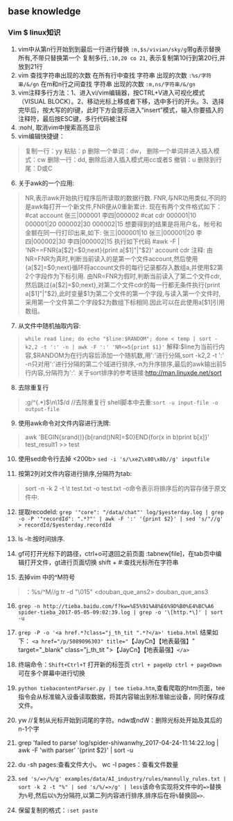 ﻿**base knowledge**
-------------
### Vim $ linux知识

 1. vim中从第n行开始到到最后一行进行替换
 `:n,$s/vivian/sky/g`带g表示替换所有,不带只替换第一个
复制多行,`:10,20 co 21`, 表示复制第10行到第20行,并放到21行
 2. vim 查找字符串出现的次数
 在所有行中查找 字符串 出现的次数
`:%s/字符串/&/gn`
在m和n行之间查找 字符串 出现的次数
`:m,ns/字符串/&/gn`
 3. vim注释多行方法：1、进入vi/vim编辑器，按CTRL+V进入可视化模式（VISUAL BLOCK）。2、移动光标上移或者下移，选中多行的开头。3、选择完毕后，按大写的的I键，此时下方会提示进入“insert”模式，输入你要插入的注释符，最后按ESC键，多行代码被注释
 4. :nohl, 取消vim中搜索高亮显示
 5. vim编辑快捷键：
 >复制一行：yy
粘贴：p
删除一个单词：dw， 删除一个单词并进入插入模式：cw
删除一行：dd, 删除后进入插入模式用cc或者S
撤销：u
删除到行尾：D或C

 6. 关于awk的一个应用:
 >NR,表示awk开始执行程序后所读取的数据行数.
FNR,与NR功用类似,不同的是awk每打开一个新文件,FNR便从0重新累计.
 >现在有两个文件格式如下：
\#cat account
张三|000001
李四|000002
\#cat cdr
000001|10
000001|20
000002|30
000002|15
想要得到的结果是将用户名，帐号和金额在同一行打印出来,如下:
张三|000001|10
张三|000001|20
李四|000002|30
李四|000002|15
执行如下代码
    \#awk -F \| 'NR==FNR{a[\$2]=\$0;next}{print a[\$1]"|"\$2}' account cdr
注释:
由NR=FNR为真时,判断当前读入的是第一个文件account,然后使用{a[\$2]=\$0;next}循环将account文件的每行记录都存入数组a,并使用\$2第2个字段作为下标引用.
由NR=FNR为假时,判断当前读入了第二个文件cdr,然后跳过{a[\$2]=\$0;next},对第二个文件cdr的每一行都无条件执行{print a[\$1]"\|"\$2},此时变量\$1为第二个文件的第一个字段,与读入第一个文件时,采用第一个文件第二个字段\$2为数组下标相同.因此可以在此使用a[$1]引用数组。

 7. 从文件中随机抽取内容:
 >`while read line; do echo "$line:$RANDOM"; done < temp | sort -k2,2 -t ':' -n | awk -F ':' 'NR<=5{print $1}'`
 >解释:\$line为当前行内容,\$RANDOM为在行内容后添加一个随机数,用':'进行分隔,sort -k2,2 -t ':' -n只对用':'进行分隔的第二个域进行排序,-n为升序排序,最后的awk输出前5行内容,分隔符为':'.
 >关于sort排序的参考链接:http://man.linuxde.net/sort

 8. 去除重复行
   > :g/^\(.*\)\$\n\1$/d                      //去除重复行
 shell脚本中去重:`sort -u input-file -o output-file`
 

 9. 使用awk命令对文件内容进行洗牌:

 >awk 'BEGIN{srand()}{b[rand()NR]=$0}END{for(x in b)print b[x]}' test_result1 >> test

 10. 使用sed命令行去掉 <200b>
  `sed -i 's/\xe2\x80\x8b//g' inputfile`
  
 11. 按第2列对文件内容进行排序,分隔符为tab: 
 >sort -n -k 2 -t \t test.txt -o test.txt
 -o命令表示将排序后的内容存储于原文件中.
 

 12. 提取recodeId:
`grep '"core": "/data/chat"' log/$yesterday.log | grep -o -P '"recordId": ".*?"' | awk -F ':' '{print $2}' | sed 's/"//g' > recordId/$yesterday.recordId`

 13. ls -lt:按时间排序.
 14. gf可打开光标下的路径，ctrl+o可退回之前页面
:tabnew[file]，在tab页中编辑打开文件，gt进行页面切换
shift + #:查找光标所在字符串

 15. 去掉vim 中的^M符号
 >：%s/^M//g
tr -d "\015" <douban_que_ans2> douban_que_ans3

 16. `grep -n http://tieba.baidu.com/f?kw=%E5%91%A8%E6%9D%B0%E4%BC%A6 spider-tieba_2017-05-05-09:02:39.log | grep -o '\[http.*\]' | sort -u`
 17.  `grep -P -o '<a href.*?class="j_th_tit ".*?</a>' tieba.html` 结果如下：
`<a href="/p/5089096303" title="`【JayCn】【地表最强】" target="_blank" class="j_th_tit ">【JayCn】【地表最强】`</a>`

 18. 终端命令：`Shift+Ctrl+T` 打开新的标签页
`ctrl + pageUp ctrl + pageDown`可在多个屏幕中进行切换

 19. `python tiebacontentParser.py | tee tieba.htm`,查看爬取的htm页面，tee指令会从标准输入设备读取数据，将其内容输出到标准输出设备，同时保存成文件。
 20.  yw //复制从光标开始到词尾的字符。ndw或ndW：删除光标处开始及其后的n-1个字
 32. grep 'failed to parse' log/spider-shiwanwhy_2017-04-24-11:14:22.log | awk -F 'with parser' '{print $2}' | sort -u
 33. du -sh pages:查看文件大小。
wc -l pages：查看文件数量
 42. `sed 's/=>/%/g' examples/data/AI_industry/rules/mannully_rules.txt | sort -k 2 -t "%" | sed 's/%/=>/g' | less`该命令实现将文件中的`=>`替换为`%`号,然后以`%`为分隔符,以第二列内容进行排序,排序后在将`%`替换回`=>`.
 43. 保留复制的格式：`:set paste`